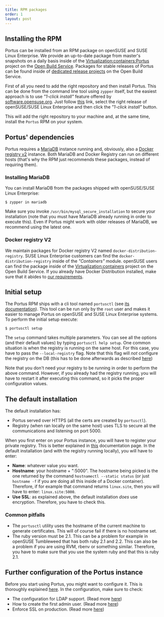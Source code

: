 ```yaml
---
title: RPM packages
order: 1
layout: post
---
```


## Installing the RPM

Portus can be installed from an RPM package on openSUSE and SUSE Linux
Enterprise. We provide an up-to-date package from master's snapshots
on a daily basis inside of the [Virtualization:containers:Portus](https://build.opensuse.org/project/show/Virtualization:containers:Portus)
project on the [Open Build Service](http://openbuildservice.org/). Packages
for stable releases of Portus can be found inside of
[dedicated release projects](https://build.opensuse.org/project/subprojects/Virtualization:containers:Portus)
on the Open Build Service.

First of all you need to add the right repository and then install Portus. This
can be done from the command line tool using `zypper` itself, but the
easiest approach is to use *"1-click install"* feature offered by
[software.opensuse.org](http://software.opensuse.org). Just follow
[this](http://software.opensuse.org/package/Portus?search_term=Portus)
link, select the right release of openSUSE/SUSE Linux Enterprise and then click
the *"1-click install"* button.

This will add the right repository to your machine and, at the same time,
install the `Portus` RPM on your system.

## Portus' dependencies

Portus requires a [MariaDB](https://mariadb.com/) instance running and,
obviously, also a [Docker registry v2](https://github.com/docker/distribution)
instance. Both MariaDB and Docker Registry can run on different hosts (that's
why the RPM just recommends these packages, instead of requiring them).

### Installing MariaDB

You can install MariaDB from the packages shipped with openSUSE/SUSE Linux
Enterprise:

    $ zypper in mariadb

Make sure you invoke `/usr/bin/mysql_secure_installation` to secure your
installation (note that you must have MariaDB already running in order to
execute this). Even if Portus might work with older releases of MariaDB, we
recommend using the latest one.

### Docker registry V2

We maintain packages for Docker registry V2 named
`docker-distribution-registry`. SUSE Linux Enterprise customers can find the
`docker-distribution-registry` inside of the *"Containers"* module. openSUSE
users can find the package inside of the
[Virtualization:containers](https://build.opensuse.org/project/show/Virtualization:containers)
project on the Open Build Service. If you already have Docker Distribution
installed, make sure that it abides to
[our requirements](/docs/versions.html#docker-and-docker-distribution).

## Initial setup

The Portus RPM ships with a cli tool named `portusctl` (see
[its documentation](/docs/portusctl.html)). This tool can be run only by the
`root` user and makes it easier to manage Portus on openSUSE and SUSE Linux
Enterprise systems. To perform the initial setup execute:

    $ portusctl setup

The `setup` command takes multiple parameters. You can see all the options
(and their default values) by typing `portusctl help setup`. One common
situation is when the registry is running on the same host. For this case, you
have to pass the `--local-registry` flag. Note that this flag will *not*
configure the registry on the DB (this has to be done afterwards as described
[here](/docs/Configuring-the-registry.html))

Note that you don't need your registry to be running in order to perform the
above command. However, if you already had the registry running, you will have
to restart it after executing this command, so it picks the proper
configuration values.

## The default installation

The default installation has:

* Portus served over HTTPS (all the certs are created by `portusctl`).
* Registry (when ran locally on the same host) uses TLS to secure all the
  communications and listening on port 5000.

When you first enter on your Portus instance, you will have to register your
private registry. This is better explained in
[this](/docs/Configuring-the-registry.html) documentation page. In the default
installation (and with the registry running locally), you will have to enter:

* **Name**: whatever value you want.
* **Hostname**: your hostname + ":5000". The hostname being picked is the one
returned by the command `hostnamectl --static status` (or just `hostname -f` if
you are doing all this inside of a Docker container). Therefore, if for example
that command returns `linux.site`, then you will have to enter:
`linux.site:5000`.
* **Use SSL**: as explained above, the default installation *does* use
encryption. Therefore, you have to check this.

### Common pitfalls

- The `portusctl` utility uses the hostname of the current machine to generate
  certificates. This will of course fail if there is no hostname set.
- The ruby version must be 2.1. This can be a problem for example in openSUSE
  Tumbleweed that has both ruby 2.1 and 2.2. This can also be a problem if you
  are using RVM, rbenv or something similar. Therefore, you have to make sure
  that you use the system ruby and that this is ruby 2.1.

## Further configuration of the Portus instance

Before you start using Portus, you might want to configure it. This is
thoroughly explained [here](/docs/Configuring-Portus.html). In the
configuration, make sure to check:

- The configuration for LDAP support. (Read more [here](/docs/Configuring-Portus.html#ldap-support))
- How to create the first admin user. (Read more [here](/docs/Configuring-Portus.html#creating-the-first-admin-user))
- Enforce SSL on production. (Read more [here](/docs/Configuring-Portus.html#enforce-ssl-usage-on-production))
